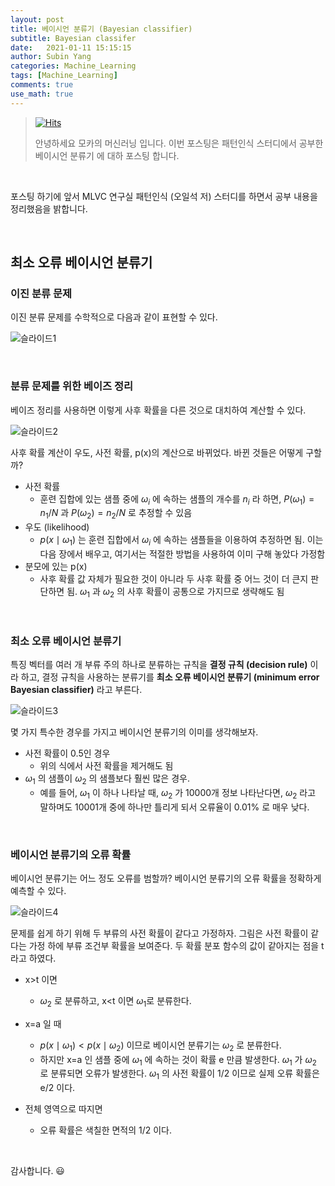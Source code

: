 ```yaml
---
layout: post
title: 베이시언 분류기 (Bayesian classifier)
subtitle: Bayesian classifer
date:   2021-01-11 15:15:15
author: Subin Yang
categories: Machine_Learning
tags: [Machine_Learning]
comments: true
use_math: true
---
```










> [![Hits](https://hits.seeyoufarm.com/api/count/incr/badge.svg?url=https%3A%2F%2Fysbsb.github.io%2Fmachine_learning%2F2021%2F01%2F11%2Fbayesian-classfier.html&count_bg=%2379C83D&title_bg=%23555555&icon=&icon_color=%23E7E7E7&title=hits&edge_flat=false)](https://hits.seeyoufarm.com)
>
> 안녕하세요 모카의 머신러닝 입니다. 이번 포스팅은 패턴인식 스터디에서 공부한 베이시언 분류기 에 대하 포스팅 합니다.



<br>

포스팅 하기에 앞서 MLVC 연구실 패턴인식 (오일석 저) 스터디를 하면서 공부 내용을 정리했음을 밝합니다. 



<br>



<h2>최소 오류 베이시언 분류기</h2>

<h3>이진 분류 문제</h3>

이진 분류 문제를 수학적으로 다음과 같이 표현할 수 있다.

![슬라이드1](https://user-images.githubusercontent.com/37301677/104166216-cb91cb80-543d-11eb-968c-a2447a664001.PNG)



<br>



<h3>분류 문제를 위한 베이즈 정리</h3>

베이즈 정리를 사용하면 이렇게 사후 확률을 다른 것으로 대치하여 계산할 수 있다.

![슬라이드2](https://user-images.githubusercontent.com/37301677/104166218-ccc2f880-543d-11eb-87e8-4a467ab1e218.PNG)

사후 확률 계산이 우도, 사전 확률, p(x)의 계산으로 바뀌었다. 바뀐 것들은 어떻게 구할까?

- 사전 확률
  - 훈련 집합에 있는 샘플 중에 $\omega_{i}$ 에 속하는 샘플의 개수를 $n_{i}$ 라 하면, $P(\omega_{1})=n_{1}/N$ 과 $P(\omega_{2})=n_{2}/N$ 로 추정할 수 있음
- 우도 (likelihood)
  - $p\left(x \mid \omega_{1}\right)$ 는 훈련 집합에서 $\omega_{i}$ 에 속하는 샘플들을 이용하여 추정하면 됨. 이는 다음 장에서 배우고, 여기서는 적절한 방법을 사용하여 이미 구해 놓았다 가정함
- 분모에 있는 p(x)
  - 사후 확률 값 자체가 필요한 것이 아니라 두 사후 확률 중 어느 것이 더 큰지 판단하면 됨. $\omega_{1}$ 과 $\omega_{2}$ 의 사후 확률이 공통으로 가지므로 생략해도 됨



<br>



<h3>최소 오류 베이시언 분류기</h3>

특징 벡터를 여러 개 부류 주의 하나로 분류하는 규칙을 <strong>결정 규칙 (decision rule)</strong> 이라 하고, 결정 규칙을 사용하는 분류기를 <strong>최소 오류 베이시언 분류기 (minimum error Bayesian classifier)</strong> 라고 부른다.

![슬라이드3](https://user-images.githubusercontent.com/37301677/104166219-cd5b8f00-543d-11eb-9b94-0dfc875231eb.PNG)

몇 가지 특수한 경우를 가지고 베이시언 분류기의 이미를 생각해보자.

- 사전 확률이 0.5인 경우
  - 위의 식에서 사전 확률을 제거해도 됨
- $\omega_{1}$ 의 샘플이 $\omega_{2}$ 의 샘플보다 훨씬 많은 경우.
  - 예를 들어, $\omega_{1}$ 이 하나 나타날 때, $\omega_{2}$  가 10000개 정보 나타난다면, $\omega_{2}$ 라고 말하며도 10001개 중에 하나만 틀리게 되서 오류율이 0.01% 로 매우 낮다.



<br>



<h3>베이시언 분류기의 오류 확률</h3>

베이시언 분류기는 어느 정도 오류를 범할까? 베이시언 분류기의 오류 확률을 정확하게 예측할 수 있다.

![슬라이드4](https://user-images.githubusercontent.com/37301677/104166221-cd5b8f00-543d-11eb-9304-a2c63ce0de1a.PNG)

문제를 쉽게 하기 위해 두 부류의 사전 확률이 같다고 가정하자.  그림은 사전 확률이 같다는 가정 하에 부류 조건부 확률을 보여준다. 두 확률 분포 함수의 값이 같아지는 점을 t라고 하였다.

- x>t 이면
  
  - $\omega_{2}$ 로 분류하고, x<t 이면 $\omega_{1}$로 분류한다.
- x=a 일 때
  - $p\left(x \mid \omega_{1}\right) < p\left(x \mid \omega_{2}\right)$ 이므로 베이시언 분류기는 $\omega_{2}$  로 분류한다. 
  - 하지만 x=a 인 샘플 중에 $\omega_{1}$ 에 속하는 것이 확률 e 만큼 발생한다. $\omega_{1}$ 가 $\omega_{2}$  로 분류되면 오류가 발생한다. $\omega_{1}$ 의 사전 확률이 1/2 이므로 실제 오류 확률은 e/2 이다.
- 전체 영역으로 따지면
  - 오류 확률은 색칠한 면적의 1/2 이다.

  

<br>





감사합니다. 😃

